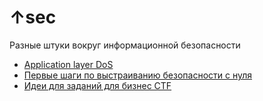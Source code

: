 # ↑sec
Разные штуки вокруг информационной безопасности
* [Application layer DoS](https://github.com/arekusux/upsec/blob/master/DoS.md)
* [Первые шаги по выстраиванию безопасности с нуля](https://github.com/arekusux/upsec/edit/master/GrowUpYourSec.md)
* [Идеи для заданий для бизнес CTF](https://github.com/arekusux/upsec/blob/master/BusinessCTFtask.md)

